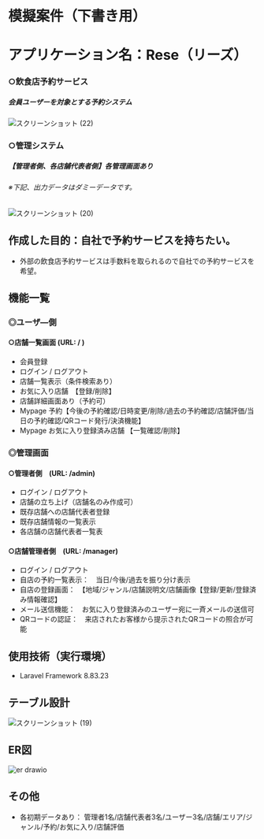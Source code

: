 # 模擬案件（下書き用）
# アプリケーション名：Rese（リーズ）
### ○飲食店予約サービス
##### 会員ユーザーを対象とする予約システム
![スクリーンショット (22)](https://user-images.githubusercontent.com/103915849/179387425-a077edcc-b7b7-4772-8e12-3a95bbf71ef9.png)


### ○管理システム
##### 【管理者側、各店舗代表者側】各管理画面あり
###### ※下記、出力データはダミーデータです。

![スクリーンショット (20)](https://user-images.githubusercontent.com/103915849/179387324-5b446892-ed6e-4db3-b922-c1213dd80149.png)


## 作成した目的：自社で予約サービスを持ちたい。
- 外部の飲食店予約サービスは手数料を取られるので自社での予約サービスを希望。

## 機能一覧
### ◎ユーザ―側
#### ○店舗一覧画面 (URL: / ) 
- 会員登録
- ログイン / ログアウト
- 店舗一覧表示（条件検索あり）
- お気に入り店舗　【登録/削除】
- 店舗詳細画面あり（予約可）
- Mypage 予約【今後の予約確認/日時変更/削除/過去の予約確認/店舗評価/当日の予約確認/QRコード発行/決済機能】
- Mypage お気に入り登録済み店舗 【一覧確認/削除】

### ◎管理画面
#### ○管理者側　(URL: /admin)
- ログイン / ログアウト
- 店舗の立ち上げ（店舗名のみ作成可）
- 既存店舗への店舗代表者登録
- 既存店舗情報の一覧表示
- 各店舗の店舗代表者一覧表

#### ○店舗管理者側　(URL: /manager)
- ログイン / ログアウト
- 自店の予約一覧表示：　当日/今後/過去を振り分け表示
- 自店の登録画面：　【地域/ジャンル/店舗説明文/店舗画像【登録/更新/登録済み情報確認】
- メール送信機能：　お気に入り登録済みのユーザー宛に一斉メールの送信可
- QRコードの認証：　来店されたお客様から提示されたQRコードの照合が可能

## 使用技術（実行環境）
- Laravel Framework 8.83.23

## テーブル設計

![スクリーンショット (19)](https://user-images.githubusercontent.com/103915849/179387707-c5b62aec-3598-47f0-816e-dfa31945a2ce.png)

## ER図

![er drawio](https://user-images.githubusercontent.com/103915849/179387439-89e638e2-4719-447a-9f26-fab70e32e082.png)

## その他
- 各初期データあり： 管理者1名/店舗代表者3名/ユーザー3名/店舗/エリア/ジャンル/予約/お気に入り/店舗評価
